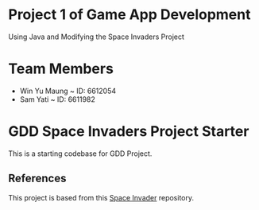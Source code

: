 # Project 1 of Game App Development
Using Java and Modifying the Space Invaders Project

# Team Members
- Win Yu Maung ~ ID: 6612054
- Sam Yati     ~ ID: 6611982

# GDD Space Invaders Project Starter
This is a starting codebase for GDD Project.

## References
This project is based from this 
[Space Invader](https://github.com/janbodnar/Java-Space-Invaders) repository.